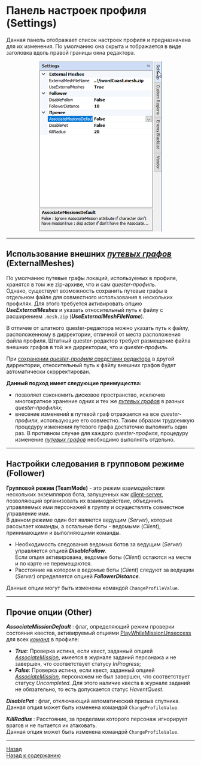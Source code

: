 # Панель настроек профиля (Settings)

Данная панель отображает список настроек профиля и предназначена для их изменения. По умолчанию она скрыта и тображается в виде заголовка вдоль правой границы окна редактора.

<p align="center"><img src="img/SettingsPanel.png"></p>

---

## <a name="ref-ExternalMeshes"></a> **Использование внешних [*путевых графов*](../../Patches/Mapper/Mapper-RU.md#ref-Meshes) (ExternalMeshes)**

По умолчанию путевые графы локаций, используемых в профиле, хранятся в том же zip-архиве, что и сам *quester-профиль*.  
Однако, существует возможность сохранить путевые графы в отдельном файле для совместного использования в нескольких профилях. Для этого требуется активировать опцию ***UseExternalMeshes*** и указать относительный путь к файлу с расширением ``.mesh.zip`` (***UseExternalMeshFileName***).

В отличие от штатного quester-редактора можно указать путь к файлу, расположенному в дирректории, отличной от места расположения файла профиля. Штатный quester-редактор требует размещение файла внешних графов в той же дирректории, что и *quester-профиль*.

При [сохранении *quester-профиля* средстами редактора](ProfileToolsPanel-RU.md#ref-SaveAs) в другой дирректории, относительный путь к файлу внешних графов будет автоматически скорректирован.

**Данный подход имеет следующие преимущества:**

- позволяет сэкономить дисковое пространство, исключив многократное хранение одних и тех же [*путевых графов*](../../Patches/Mapper/Mapper-RU.md#ref-Meshes) в разных *quester-профилях*;  
- внесение изменений в путевой граф отражается на все *quester-профили*, использующие его совместно. Таким образом трудоемкую процедуру изменения путевого графа достаточно выполнить один раз. В противном случае для каждого *quester-профиля*, процедуру изменение [*путевых графов*](../../Patches/Mapper/Mapper-RU.md#ref-Meshes) необходимо выполнять отдельно.

---

## <a name="ref-Follower"></a> **Настройки следования в групповом режиме (Follower)**

**Групповой режим (TeamMode)** - это режим взаимодействия нескольких экземпляров бота, запущенных как [client-server](https://www.neverwinter-bot.com/forums/viewtopic.php?p=44734#p44734), позволяющий организовать их взаимодействие, объединить управляемых ими персонажей в группу и осуществлять совместное управление ими.  
В данном режиме один бот является ведущим (*Server*), которые рассылает команды, а остальные боты - ведомыми (*Client*), принимающими и выполняющими команды.  
- Необходимость следования ведомых ботов за ведущим (*Server*) управляется опцией ***DisableFollow***.  
Если опция активирована, ведомые боты (*Client*) остаются на месте и по карте не перемещаются.
- Расстояние на котором в ведомые боты (*Client*) следуют за ведущим (*Server*) определяется опцией ***FollowerDistance***.

Данные опции могут быть изменены командой ``ChangeProfileValue``.

---

## <a name="ref-Other"></a> **Прочие опции (Other)**

***AssociateMissionDefault*** : флаг, определяющий режим проверки состояния квестов, активируемый опциями [PlayWhileMissionUnseccess](https://www.neverwinter-bot.com/forums/viewtopic.php?p=43902#p43902) для всех [*команд*](../EntityTools-QuesterExtensions-RU.md#ref-Actions) в профиле:
- ***True***: Проверка истина, если квест, заданный опцией [*AssociateMission*](https://www.neverwinter-bot.com/forums/viewtopic.php?p=43902#p43902), имеется в журнале заданий персонажа и не завершен, что соответствует статусу *InProgress*;
- ***False***: Проверка истина, если квест, заданный опцией [*AssociateMission*](https://www.neverwinter-bot.com/forums/viewtopic.php?p=43902#p43902), персонажем не был завершен, что соответствует статусу *Uncompleted*. Для этого наличие квеста в журнале заданий не обязательно, то есть допускается статус *HaventQuest*.

***DisablePet*** : флаг, отключающий автоматический призыв спутника.  
Данная опция может быть изменена командой ``ChangeProfileValue``.

***KillRadius*** : Расстояние, за пределами которого персонаж игнорирует врагов и не пытается их атаковать.  
Данная опция может быть изменена командой ``ChangeProfileValue``.

---

<a href="javascript:history.back()">Назад</a>  
[Назад к содержанию](../../index.md)